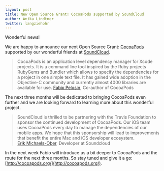 ```yaml
---
layout: post
title: New Open Source Grant! CocoaPods supported by SoundCloud
author: Anika Lindtner
twitter: langziehohr
---
```



Wonderful news!

We are happy to announce our next Open Source Grant: [CocoaPods](http://cocoapods.org/) supported by our wonderful friends at [SoundCloud](http://backstage.soundcloud.com/2014/03/sponsoring-cocoapods/). 

> CocoaPods is an application level dependency manager for Xcode projects. It is a command line tool inspired by the Ruby projects RubyGems and Bundler which allows to specify the dependencies for a project in one simple text file. It has gained wide adoption in the Objective-C community and currently almost 4000 libraries are available for use.
<span class="author">[Fabio Pelosin](https://twitter.com/fabiopelosin), Co-author of CocoaPods</span>

The next three months will be dedicated to bringing CocoaPods even further and we are looking forward to learning more about this wonderful project.

> SoundCloud is thrilled to be partnering with the Travis Foundation to sponsor the continued development of CocoaPods. Our iOS team uses CocoaPods every day to manage the dependencies of our mobile apps. We hope that this sponsorship will lead to improvements that benefit the entire Mac and iOS developer ecosystem.  
<span class="author">[Erik Michaels-Ober](http://twitter.com/sferik ), Developer at Soundcloud</span>

In the next week Fabio will introduce us a bit deeper to CocoaPods  and the route for the next three months. So stay tuned and give it a go: [http://cocoapods.org/](http://cocoapods.org/).


